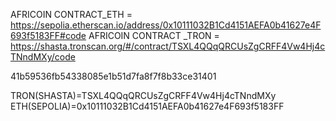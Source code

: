 AFRICOIN CONTRACT_ETH  = https://sepolia.etherscan.io/address/0x10111032B1Cd4151AEFA0b41627e4F693f5183FF#code
AFRICOIN CONTRACT _TRON  = https://shasta.tronscan.org/#/contract/TSXL4QQqQRCUsZgCRFF4Vw4Hj4cTNndMXy/code

41b59536fb54338085e1b51d7fa8f7f8b33ce31401

TRON(SHASTA)=TSXL4QQqQRCUsZgCRFF4Vw4Hj4cTNndMXy
ETH(SEPOLIA)=0x10111032B1Cd4151AEFA0b41627e4F693f5183FF
